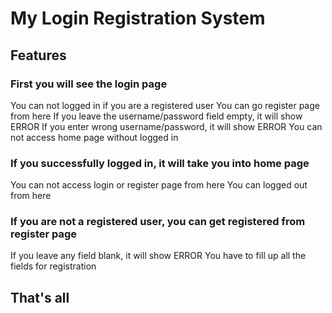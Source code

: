 # My Login Registration System
## Features
### First you will see the login page
  You can not logged in if you are a registered user
  You can go register page from here
  If you leave the username/password field empty, it will show ERROR
  If you enter wrong username/password, it will show ERROR
  You can not access home page without logged in
### If you successfully logged in, it will take you into home page
  You can not access login or register page from here
  You can logged out from here
### If you are not a registered user, you can get registered from register page
  If you leave any field blank, it will show ERROR
  You have to fill up all the fields for registration
  
## That's all
  
